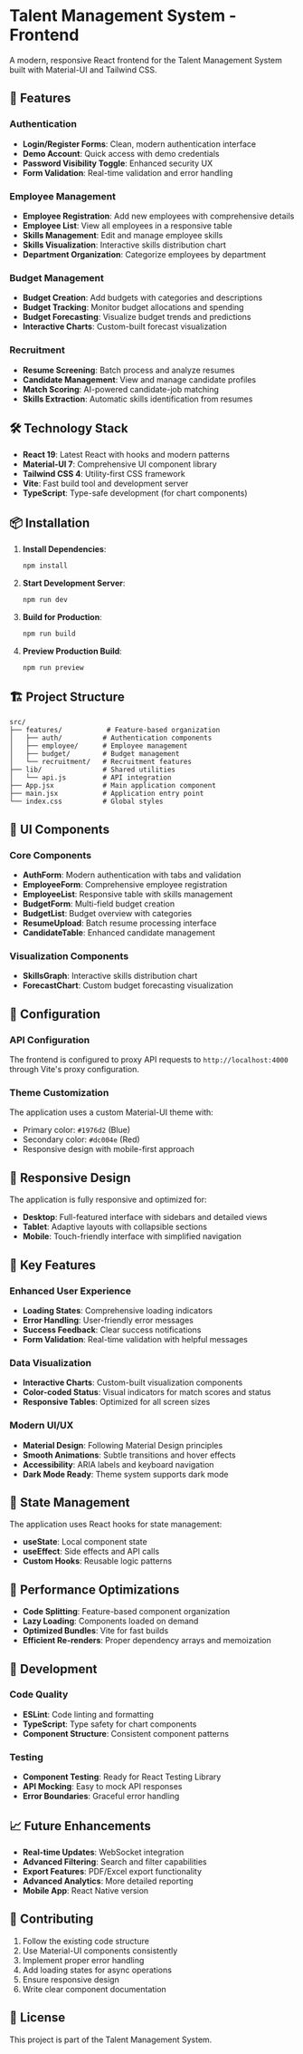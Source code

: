 # Talent Management System - Frontend

A modern, responsive React frontend for the Talent Management System built with Material-UI and Tailwind CSS.

## 🚀 Features

### Authentication
- **Login/Register Forms**: Clean, modern authentication interface
- **Demo Account**: Quick access with demo credentials
- **Password Visibility Toggle**: Enhanced security UX
- **Form Validation**: Real-time validation and error handling

### Employee Management
- **Employee Registration**: Add new employees with comprehensive details
- **Employee List**: View all employees in a responsive table
- **Skills Management**: Edit and manage employee skills
- **Skills Visualization**: Interactive skills distribution chart
- **Department Organization**: Categorize employees by department

### Budget Management
- **Budget Creation**: Add budgets with categories and descriptions
- **Budget Tracking**: Monitor budget allocations and spending
- **Budget Forecasting**: Visualize budget trends and predictions
- **Interactive Charts**: Custom-built forecast visualization

### Recruitment
- **Resume Screening**: Batch process and analyze resumes
- **Candidate Management**: View and manage candidate profiles
- **Match Scoring**: AI-powered candidate-job matching
- **Skills Extraction**: Automatic skills identification from resumes

## 🛠️ Technology Stack

- **React 19**: Latest React with hooks and modern patterns
- **Material-UI 7**: Comprehensive UI component library
- **Tailwind CSS 4**: Utility-first CSS framework
- **Vite**: Fast build tool and development server
- **TypeScript**: Type-safe development (for chart components)

## 📦 Installation

1. **Install Dependencies**:
   ```bash
   npm install
   ```

2. **Start Development Server**:
   ```bash
   npm run dev
   ```

3. **Build for Production**:
   ```bash
   npm run build
   ```

4. **Preview Production Build**:
   ```bash
   npm run preview
   ```

## 🏗️ Project Structure

```
src/
├── features/           # Feature-based organization
│   ├── auth/          # Authentication components
│   ├── employee/      # Employee management
│   ├── budget/        # Budget management
│   └── recruitment/   # Recruitment features
├── lib/               # Shared utilities
│   └── api.js         # API integration
├── App.jsx            # Main application component
├── main.jsx           # Application entry point
└── index.css          # Global styles
```

## 🎨 UI Components

### Core Components
- **AuthForm**: Modern authentication with tabs and validation
- **EmployeeForm**: Comprehensive employee registration
- **EmployeeList**: Responsive table with skills management
- **BudgetForm**: Multi-field budget creation
- **BudgetList**: Budget overview with categories
- **ResumeUpload**: Batch resume processing interface
- **CandidateTable**: Enhanced candidate management

### Visualization Components
- **SkillsGraph**: Interactive skills distribution chart
- **ForecastChart**: Custom budget forecasting visualization

## 🔧 Configuration

### API Configuration
The frontend is configured to proxy API requests to `http://localhost:4000` through Vite's proxy configuration.

### Theme Customization
The application uses a custom Material-UI theme with:
- Primary color: `#1976d2` (Blue)
- Secondary color: `#dc004e` (Red)
- Responsive design with mobile-first approach

## 📱 Responsive Design

The application is fully responsive and optimized for:
- **Desktop**: Full-featured interface with sidebars and detailed views
- **Tablet**: Adaptive layouts with collapsible sections
- **Mobile**: Touch-friendly interface with simplified navigation

## 🎯 Key Features

### Enhanced User Experience
- **Loading States**: Comprehensive loading indicators
- **Error Handling**: User-friendly error messages
- **Success Feedback**: Clear success notifications
- **Form Validation**: Real-time validation with helpful messages

### Data Visualization
- **Interactive Charts**: Custom-built visualization components
- **Color-coded Status**: Visual indicators for match scores and status
- **Responsive Tables**: Optimized for all screen sizes

### Modern UI/UX
- **Material Design**: Following Material Design principles
- **Smooth Animations**: Subtle transitions and hover effects
- **Accessibility**: ARIA labels and keyboard navigation
- **Dark Mode Ready**: Theme system supports dark mode

## 🔄 State Management

The application uses React hooks for state management:
- **useState**: Local component state
- **useEffect**: Side effects and API calls
- **Custom Hooks**: Reusable logic patterns

## 🚀 Performance Optimizations

- **Code Splitting**: Feature-based component organization
- **Lazy Loading**: Components loaded on demand
- **Optimized Bundles**: Vite for fast builds
- **Efficient Re-renders**: Proper dependency arrays and memoization

## 🧪 Development

### Code Quality
- **ESLint**: Code linting and formatting
- **TypeScript**: Type safety for chart components
- **Component Structure**: Consistent component patterns

### Testing
- **Component Testing**: Ready for React Testing Library
- **API Mocking**: Easy to mock API responses
- **Error Boundaries**: Graceful error handling

## 📈 Future Enhancements

- **Real-time Updates**: WebSocket integration
- **Advanced Filtering**: Search and filter capabilities
- **Export Features**: PDF/Excel export functionality
- **Advanced Analytics**: More detailed reporting
- **Mobile App**: React Native version

## 🤝 Contributing

1. Follow the existing code structure
2. Use Material-UI components consistently
3. Implement proper error handling
4. Add loading states for async operations
5. Ensure responsive design
6. Write clear component documentation

## 📄 License

This project is part of the Talent Management System.

